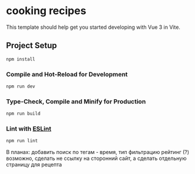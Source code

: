 # cooking recipes
This template should help get you started developing with Vue 3 in Vite.

## Project Setup

```sh
npm install
```

### Compile and Hot-Reload for Development

```sh
npm run dev
```

### Type-Check, Compile and Minify for Production

```sh
npm run build
```

### Lint with [ESLint](https://eslint.org/)

```sh
npm run lint
```
В планах:
добавить поиск по тегам - время, тип
фильтрацию
рейтинг (?)
возможно, сделать не ссылку на сторонний сайт, а сделать отдельную страницу для рецепта
